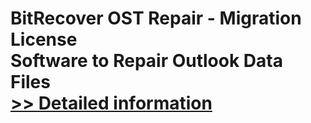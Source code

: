 # BitRecover OST Repair - Migration License<br />Software to Repair Outlook Data Files<br />[>> Detailed information](https://secure.shareit.com/shareit/product.html?productid=300854251&affiliateid=200057808)